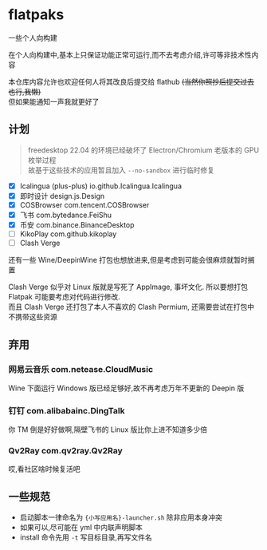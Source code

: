 # flatpaks

一些个人向构建

在个人向构建中,基本上只保证功能正常可运行,而不去考虑介绍,许可等非技术性内容

本仓库内容允许也欢迎任何人将其改良后提交给 flathub ~~(当然你照抄后提交过去也行,我懒)~~  
但如果能通知一声我就更好了

## 计划

> freedesktop 22.04 的环境已经破坏了 Electron/Chromium 老版本的 GPU 枚举过程  
> 故基于这些技术的应用暂且加入 `--no-sandbox` 进行临时修复

- [x] Icalingua (plus-plus) io.github.Icalingua.Icalingua
- [x] 即时设计 design.js.Design
- [x] COSBrowser com.tencent.COSBrowser
- [x] 飞书 com.bytedance.FeiShu
- [x] 币安 com.binance.BinanceDesktop
- [ ] KikoPlay com.github.kikoplay
- [ ] Clash Verge

还有一些 Wine/DeepinWine 打包也想放进来,但是考虑到可能会很麻烦就暂时搁置

Clash Verge 似乎对 Linux 版就是写死了 AppImage, 事坏文化. 所以要想打包 Flatpak 可能要考虑对代码进行修改.  
而且 Clash Verge 还打包了本人不喜欢的 Clash Permium, 还需要尝试在打包中不携带这些资源

## 弃用

### 网易云音乐 com.netease.CloudMusic

Wine 下面运行 Windows 版已经足够好,故不再考虑万年不更新的 Deepin 版

### 钉钉 com.alibabainc.DingTalk

你 TM 倒是好好做啊,隔壁飞书的 Linux 版比你上进不知道多少倍

### Qv2Ray com.qv2ray.Qv2Ray

哎,看社区啥时候复活吧

## 一些规范

- 启动脚本一律命名为 `{小写应用名}-launcher.sh` 除非应用本身冲突
- 如果可以,尽可能在 yml 中内联声明脚本
- install 命令先用 `-t` 写目标目录,再写文件名
